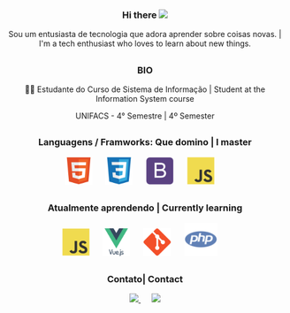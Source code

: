 
### <h3  align="center">Hi there <img  src="https://raw.githubusercontent.com/iampavangandhi/iampavangandhi/master/gifs/Hi.gif"  height="25px"> </h3>

<p align="center"> Sou um entusiasta de tecnologia que adora aprender sobre coisas novas. | I'm a tech enthusiast who loves to learn about new things.</p>

## <h3  align="center">BIO</h3>

<p  align="center">👨‍🎓 Estudante do Curso de Sistema de Informação | Student at the Information System course </p>

<p align="center"> UNIFACS - 4° Semestre | 4º Semester  </p>

## <h3 align="center">Languagens / Framworks: Que domino | I master</h3>
<div  align="center"  style="display: inline_block"> 
<img  width="50"  src="https://raw.githubusercontent.com/devicons/devicon/master/icons/html5/html5-original.svg">
&nbsp;&nbsp;&nbsp;&nbsp;
<img  width="50"  src="https://raw.githubusercontent.com/devicons/devicon/master/icons/css3/css3-original.svg">
&nbsp;&nbsp;&nbsp;&nbsp;
<img  width="50"  
src="https://raw.githubusercontent.com/devicons/devicon/master/icons/bootstrap/bootstrap-plain.svg">
&nbsp;&nbsp;&nbsp;&nbsp;
<img  width="50"  
src="https://raw.githubusercontent.com/devicons/devicon/master/icons/javascript/javascript-original.svg">
&nbsp;&nbsp;&nbsp;&nbsp;
</div>

## <h3  align="center">Atualmente aprendendo | Currently learning</h3>

<div  align="center"  style="display: inline_block"> 
<img  width="50"  src="https://raw.githubusercontent.com/devicons/devicon/master/icons/javascript/javascript-original.svg">
&nbsp;&nbsp;&nbsp;&nbsp;
<img  width="50"  src="https://raw.githubusercontent.com/devicons/devicon/master/icons/vuejs/vuejs-original-wordmark.svg">
&nbsp;&nbsp;&nbsp;&nbsp;
<img  width="50"  src="https://raw.githubusercontent.com/devicons/devicon/master/icons/git/git-original.svg">
&nbsp;&nbsp;&nbsp;&nbsp;
<img  width="60"  src="https://raw.githubusercontent.com/devicons/devicon/master/icons/php/php-plain.svg">
&nbsp;&nbsp;&nbsp;&nbsp;
</div>

## <h3 align="center"> Contato| Contact</h3>
<div  align="center"  style="display: inline_block">
<a href="https://www.linkedin.com/in/viniciussantos-oliveira/">
        <img  width="35px" 
src="https://camo.githubusercontent.com/c8a9c5b414cd812ad6a97a46c29af67239ddaeae08c41724ff7d945fb4c047e5/68747470733a2f2f6564656e742e6769746875622e696f2f537570657254696e7949636f6e732f696d616765732f7376672f6c696e6b6564696e2e737667">
    </a>
    &nbsp;&nbsp;&nbsp;&nbsp;
 <a href="mailto:vinicius.so.contato@hotmail.com">
        <img width="35px" src="https://camo.githubusercontent.com/4a3dd8d10a27c272fd04b2ce8ed1a130606f95ea6a76b5e19ce8b642faa18c27/68747470733a2f2f6564656e742e6769746875622e696f2f537570657254696e7949636f6e732f696d616765732f7376672f676d61696c2e737667">
    </a>
</div>
